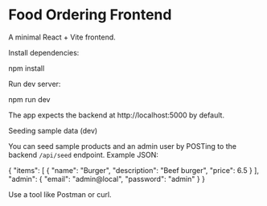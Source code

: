 # Food Ordering Frontend

A minimal React + Vite frontend.

Install dependencies:

npm install

Run dev server:

npm run dev

The app expects the backend at http://localhost:5000 by default.
 
Seeding sample data (dev)

You can seed sample products and an admin user by POSTing to the backend `/api/seed` endpoint. Example JSON:

{
	"items": [ { "name": "Burger", "description": "Beef burger", "price": 6.5 } ],
	"admin": { "email": "admin@local", "password": "admin" }
}

Use a tool like Postman or curl.
